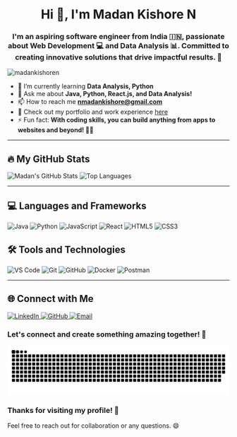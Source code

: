 <h1 align="center">Hi 👋, I'm Madan Kishore N</h1>
<h3 align="center">
  I'm an aspiring software engineer from India 🇮🇳, passionate about Web Development 💻 and Data Analysis 📊. 
  Committed to creating innovative solutions that drive impactful results. 🌟
</h3>

<p align="left">
  <img src="https://komarev.com/ghpvc/?username=madankishoren&label=Profile%20views&color=0e75b6&style=flat-square" alt="madankishoren" />
</p>

- 🌱 I’m currently learning **Data Analysis, Python**
- 💬 Ask me about **Java, Python, React.js, and Data Analysis!**
- 📫 How to reach me **nmadankishore@gmail.com**
- 📄 Check out my portfolio and work experience [here](https://madankishorecv.tiiny.site/)
- ⚡ Fun fact: **With coding skills, you can build anything from apps to websites and beyond! 🌟🚀**

---

## 🔥 My GitHub Stats
![Madan's GitHub Stats](https://github-readme-stats.vercel.app/api?username=madankishoren&show_icons=true&hide_border=true&theme=tokyonight)
![Top Languages](https://github-readme-stats.vercel.app/api/top-langs/?username=madankishoren&layout=compact&hide_border=true&theme=tokyonight)

---

## 💻 Languages and Frameworks
<p>
  <img src="https://img.shields.io/badge/Java-ED8B00?style=flat-square&logo=java&logoColor=white" alt="Java">
  <img src="https://img.shields.io/badge/Python-3776AB?style=flat-square&logo=python&logoColor=white" alt="Python">
  <img src="https://img.shields.io/badge/JavaScript-F7DF1E?style=flat-square&logo=javascript&logoColor=black" alt="JavaScript">
  <img src="https://img.shields.io/badge/React-20232A?style=flat-square&logo=react&logoColor=61DAFB" alt="React">
  <img src="https://img.shields.io/badge/HTML5-E34F26?style=flat-square&logo=html5&logoColor=white" alt="HTML5">
  <img src="https://img.shields.io/badge/CSS3-1572B6?style=flat-square&logo=css3&logoColor=white" alt="CSS3">
</p>

## 🛠️ Tools and Technologies
<p>
  <img src="https://img.shields.io/badge/VS%20Code-0078d4?style=flat-square&logo=visual%20studio%20code&logoColor=white" alt="VS Code">
  <img src="https://img.shields.io/badge/Git-F05032?style=flat-square&logo=git&logoColor=white" alt="Git">
  <img src="https://img.shields.io/badge/GitHub-181717?style=flat-square&logo=github&logoColor=white" alt="GitHub">
  <img src="https://img.shields.io/badge/Docker-2496ED?style=flat-square&logo=docker&logoColor=white" alt="Docker">
  <img src="https://img.shields.io/badge/Postman-FF6C37?style=flat-square&logo=postman&logoColor=white" alt="Postman">
</p>

---

## 🌐 Connect with Me
<p>
  <a href="https://www.linkedin.com/in/madankishore/" target="_blank">
    <img src="https://img.shields.io/badge/LinkedIn-0077B5?style=flat-square&logo=linkedin&logoColor=white" alt="LinkedIn">
  </a>
  <a href="https://github.com/madankishoren" target="_blank">
    <img src="https://img.shields.io/badge/GitHub-181717?style=flat-square&logo=github&logoColor=white" alt="GitHub">
  </a>
  <a href="mailto:nmadankishore@gmail.com" target="_blank">
    <img src="https://img.shields.io/badge/Email-D14836?style=flat-square&logo=gmail&logoColor=white" alt="Email">
  </a>
</p>

### Let's connect and create something amazing together! 🚀
<div align="center">
  
![snake gif](https://github.com/MadanKishoreN/MadanKishoreN/blob/output/github-snake-dark.svg)

</div>

### Thanks for visiting my profile! 🌟
Feel free to reach out for collaboration or any questions. 😄
